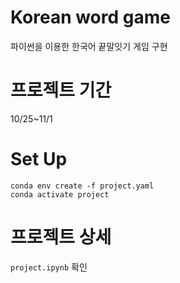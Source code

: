 # Korean word game
파이썬을 이용한 한국어 끝말잇기 게임 구현

# 프로젝트 기간
10/25~11/1

# Set Up

    conda env create -f project.yaml
    conda activate project

# 프로젝트 상세
`project.ipynb` 확인
